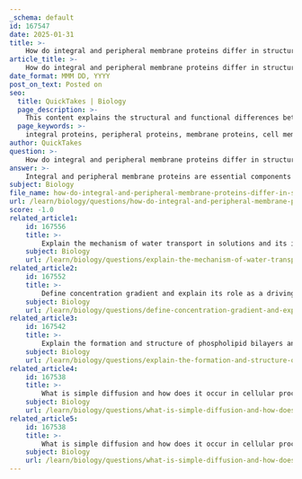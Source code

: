 ```yaml
---
_schema: default
id: 167547
date: 2025-01-31
title: >-
    How do integral and peripheral membrane proteins differ in structure and function?
article_title: >-
    How do integral and peripheral membrane proteins differ in structure and function?
date_format: MMM DD, YYYY
post_on_text: Posted on
seo:
  title: QuickTakes | Biology
  page_description: >-
    This content explains the structural and functional differences between integral and peripheral membrane proteins, highlighting their roles in cell membranes.
  page_keywords: >-
    integral proteins, peripheral proteins, membrane proteins, cell membrane, structure, function, transmembrane proteins, transport proteins, cell signaling, enzymatic activity, structural support, cell recognition, lipid bilayer
author: QuickTakes
question: >-
    How do integral and peripheral membrane proteins differ in structure and function?
answer: >-
    Integral and peripheral membrane proteins are essential components of cell membranes, and they differ significantly in both structure and function. Here’s a detailed overview of these differences:\n\n### Structure\n\n1. **Integral Proteins**:\n   - Integral proteins are embedded within the lipid bilayer of the cell membrane. They can span the entire membrane (transmembrane proteins) or be partially embedded. Their hydrophobic regions interact with the fatty acid tails of the phospholipids, anchoring them firmly in place.\n   - Due to their structure, integral proteins often have multiple domains that allow them to interact with both the internal and external environments of the cell.\n\n2. **Peripheral Proteins**:\n   - Peripheral proteins are not embedded in the lipid bilayer; instead, they are loosely attached to the membrane's surface, often through interactions with integral proteins or the polar heads of phospholipids.\n   - They can be found on either the cytoplasmic or extracellular side of the membrane and are generally more easily dissociated from the membrane compared to integral proteins.\n\n### Function\n\n1. **Integral Proteins**:\n   - **Transport**: Integral proteins are crucial for the transport of substances across the membrane. They can function as channels or carriers for ions and molecules, facilitating processes such as facilitated diffusion and active transport.\n   - **Communication**: They play key roles in cell signaling by acting as receptors for hormones and other signaling molecules, allowing the cell to respond to external stimuli.\n   - **Enzymatic Activity**: Some integral proteins have enzymatic functions, catalyzing reactions that occur at the membrane surface.\n\n2. **Peripheral Proteins**:\n   - **Structural Support**: Peripheral proteins often play a role in maintaining the cell's shape and structure by anchoring the cytoskeleton to the membrane.\n   - **Cell Signaling**: They can be involved in signaling pathways, acting as secondary messengers or interacting with integral proteins to relay signals.\n   - **Cell Recognition**: Peripheral proteins can also participate in cell recognition and communication, often through interactions with carbohydrates on the extracellular surface (glycoproteins and glycolipids).\n\n### Summary\n\nIn summary, the structural differences between integral and peripheral proteins—where integral proteins are embedded within the membrane and peripheral proteins are associated with the membrane surface—directly influence their specific functions. Integral proteins are primarily involved in transport, communication, and enzymatic activity, while peripheral proteins provide structural support and facilitate signaling and cell interactions. Understanding these differences is essential for comprehending how cells interact with their environment and maintain homeostasis.
subject: Biology
file_name: how-do-integral-and-peripheral-membrane-proteins-differ-in-structure-and-function.md
url: /learn/biology/questions/how-do-integral-and-peripheral-membrane-proteins-differ-in-structure-and-function
score: -1.0
related_article1:
    id: 167556
    title: >-
        Explain the mechanism of water transport in solutions and its impact on cell volume and tonicity.
    subject: Biology
    url: /learn/biology/questions/explain-the-mechanism-of-water-transport-in-solutions-and-its-impact-on-cell-volume-and-tonicity
related_article2:
    id: 167552
    title: >-
        Define concentration gradient and explain its role as a driving force for diffusion.
    subject: Biology
    url: /learn/biology/questions/define-concentration-gradient-and-explain-its-role-as-a-driving-force-for-diffusion
related_article3:
    id: 167542
    title: >-
        Explain the formation and structure of phospholipid bilayers and their role in cell membranes.
    subject: Biology
    url: /learn/biology/questions/explain-the-formation-and-structure-of-phospholipid-bilayers-and-their-role-in-cell-membranes
related_article4:
    id: 167538
    title: >-
        What is simple diffusion and how does it occur in cellular processes?
    subject: Biology
    url: /learn/biology/questions/what-is-simple-diffusion-and-how-does-it-occur-in-cellular-processes
related_article5:
    id: 167538
    title: >-
        What is simple diffusion and how does it occur in cellular processes?
    subject: Biology
    url: /learn/biology/questions/what-is-simple-diffusion-and-how-does-it-occur-in-cellular-processes
---
```


&nbsp;